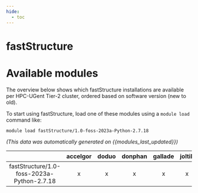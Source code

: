 ```yaml
---
hide:
  - toc
---
```


fastStructure
=============

# Available modules


The overview below shows which fastStructure installations are available per HPC-UGent Tier-2 cluster, ordered based on software version (new to old).

To start using fastStructure, load one of these modules using a `module load` command like:

```shell
module load fastStructure/1.0-foss-2023a-Python-2.7.18
```

*(This data was automatically generated on {{modules_last_updated}})*  

| |accelgor|doduo|donphan|gallade|joltik|litleo|shinx|
| :---: | :---: | :---: | :---: | :---: | :---: | :---: | :---: |
|fastStructure/1.0-foss-2023a-Python-2.7.18|x|x|x|x|x|x|x|
